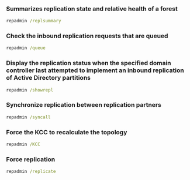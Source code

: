 ### Summarizes replication state and relative health of a forest

```cmd
repadmin /replsummary
```

### Check the inbound replication requests that are queued

```cmd
repadmin /queue
```

### Display the replication status when the specified domain controller last attempted to implement an inbound replication of Active Directory partitions

```cmd
repadmin /showrepl
```

### Synchronize replication between replication partners

```cmd
repadmin /syncall
```

### Force the KCC to recalculate the topology

```cmd
repadmin /KCC
```

### Force replication

```cmd
repadmin /replicate
```